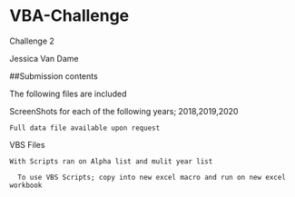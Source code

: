 # VBA-Challenge

Challenge 2

Jessica Van Dame

##Submission contents

The following files are included

  ScreenShots for each of the following years; 2018,2019,2020
  
    Full data file available upon request
    
  VBS Files
  
    With Scripts ran on Alpha list and mulit year list
    
      To use VBS Scripts; copy into new excel macro and run on new excel workbook

